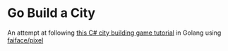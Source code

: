 # Go Build a City

An attempt at following [this C# city building game tutorial](https://www.binpress.com/tutorial/creating-a-city-building-game-with-sfml/137) in Golang using [faiface/pixel](https://github.com/faiface/pixel)
